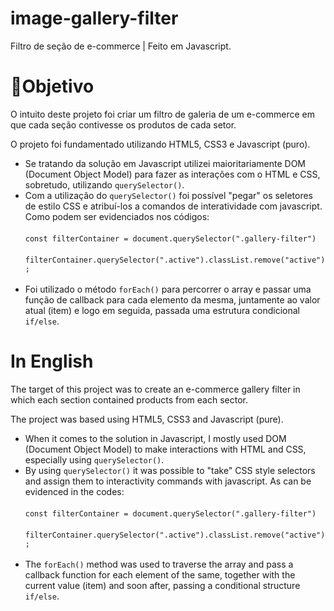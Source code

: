 # image-gallery-filter
Filtro de seção de e-commerce | Feito em Javascript.
# 🚩Objetivo
<p>O intuito deste projeto foi criar um filtro de galeria de um e-commerce em que cada seção contivesse os produtos de cada setor.</p>
<p>O projeto foi fundamentado utilizando HTML5, CSS3 e Javascript (puro).</p></h3>

<ul>
<li>Se tratando da solução em Javascript utilizei maioritariamente DOM (Document Object Model) para fazer as interações com o HTML e CSS, sobretudo, utilizando <code>querySelector()</code>.</li>
<li>Com a utilização do <code>querySelector()</code> foi possível "pegar" os seletores de estilo CSS e atribuí-los a comandos de interatividade com javascript. Como podem ser evidenciados nos códigos:<br></br>
  <code>const filterContainer = document.querySelector(".gallery-filter")</code> <br></br>
  <code>filterContainer.querySelector(".active").classList.remove("active");</code><br></br></li>
<li>Foi utilizado o método <code>forEach()</code> para percorrer o array e passar uma função de callback para cada elemento da mesma, juntamente ao valor atual (item) e logo em seguida, passada uma estrutura condicional <code>if/else</code>.</li>
</ul>

<h1>In English</h1>
<p>The target of this project was to create an e-commerce gallery filter in which each section contained products from each sector.</p>
<p>The project was based using HTML5, CSS3 and Javascript (pure).</p>

<ul>
<li>When it comes to the solution in Javascript, I mostly used DOM (Document Object Model) to make interactions with HTML and CSS, especially using <code>querySelector()</code>.</li>
<li>By using <code>querySelector()</code> it was possible to "take" CSS style selectors and assign them to interactivity commands with javascript. As can be evidenced in the codes:<br></br>
   <code>const filterContainer = document.querySelector(".gallery-filter")</code> <br></br>
<code>filterContainer.querySelector(".active").classList.remove("active");</code><br></br></li>
<li>The <code>forEach()</code> method was used to traverse the array and pass a callback function for each element of the same, together with the current value (item) and soon after, passing a conditional structure <code>if/else</code>.</li>
</ul>   
